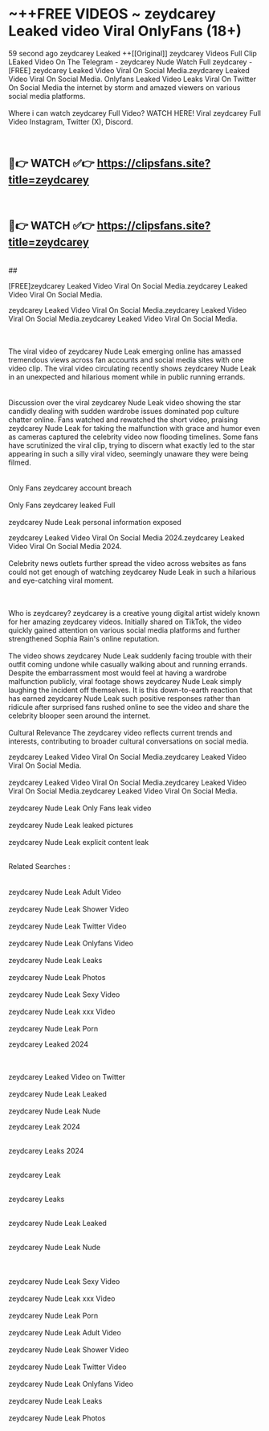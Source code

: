 # ~++FREE VIDEOS ~ zeydcarey Leaked video Viral OnlyFans (18+)<br>


59 second ago zeydcarey Leaked ++[[Original]] zeydcarey Videos Full Clip LEaked Video On The Telegram  - zeydcarey Nude  Watch Full zeydcarey - [FREE] zeydcarey Leaked Video Viral On Social Media.zeydcarey Leaked Video Viral On Social Media.   Onlyfans Leaked Video Leaks Viral On Twitter On Social Media the internet by storm and amazed viewers on various social media platforms. <br><br>
Where i can watch zeydcarey Full Video? WATCH HERE! Viral zeydcarey Full Video Instagram, Twitter (X), Discord. <br>


 <br>

##  🔴👉 WATCH ✅👉  <a href="https://clipsfans.site?title=zeydcarey&ref=git">https://clipsfans.site?title=zeydcarey</a> <br>
  <br>

##  🔴👉 WATCH ✅👉  <a href="https://clipsfans.site?title=zeydcarey&ref=git">https://clipsfans.site?title=zeydcarey</a> <br>
  <br>
  ##



[FREE]zeydcarey Leaked Video Viral On Social Media.zeydcarey Leaked Video Viral On Social Media. <br>

zeydcarey Leaked Video Viral On Social Media.zeydcarey Leaked Video Viral On Social Media.zeydcarey Leaked Video Viral On Social Media. <br>


  <br>

  <br>
The viral video of zeydcarey Nude Leak emerging online has amassed tremendous views across fan accounts and social media sites with one video clip. The viral video circulating recently shows zeydcarey Nude Leak in an unexpected and hilarious moment while in public running errands.<br>
<br>


<br>
Discussion over the viral zeydcarey Nude Leak video showing the star candidly dealing with sudden wardrobe issues dominated pop culture chatter online. Fans watched and rewatched the short video, praising zeydcarey Nude Leak for taking the malfunction with grace and humor even as cameras captured the celebrity video now flooding timelines. Some fans have scrutinized the viral clip, trying to discern what exactly led to the star appearing in such a silly viral video, seemingly unaware they were being filmed.<br>
<br>
<br> 
Only Fans zeydcarey account breach<br>
<br>
Only Fans zeydcarey leaked Full <br>
<br>
zeydcarey Nude Leak personal information exposed<br>

zeydcarey Leaked Video Viral On Social Media 2024.zeydcarey Leaked Video Viral On Social Media 2024. <br>
<br>
Celebrity news outlets further spread the video across websites as fans could not get enough of watching zeydcarey Nude Leak in such a hilarious and eye-catching viral moment.<br>
<br>

<br>
Who is zeydcarey? zeydcarey is a creative young digital artist widely known for her amazing zeydcarey videos. Initially shared on TikTok, the video quickly gained attention on various social media platforms and further strengthened Sophia Rain's online reputation.<br>
<br>
The video shows zeydcarey Nude Leak suddenly facing trouble with their outfit coming undone while casually walking about and running errands. Despite the embarrassment most would feel at having a wardrobe malfunction publicly, viral footage shows zeydcarey Nude Leak simply laughing the incident off themselves. It is this down-to-earth reaction that has earned zeydcarey Nude Leak such positive responses rather than ridicule after surprised fans rushed online to see the video and share the celebrity blooper seen around the internet.<br>
<br>
Cultural Relevance The zeydcarey video reflects current trends and interests, contributing to broader cultural conversations on social media.<br>

zeydcarey Leaked Video Viral On Social Media.zeydcarey Leaked Video Viral On Social Media.<br>
<br>
zeydcarey Leaked Video Viral On Social Media.zeydcarey Leaked Video Viral On Social Media.zeydcarey Leaked Video Viral On Social Media.<br>
<br>
zeydcarey Nude Leak Only Fans leak video<br>
<br>
zeydcarey Nude Leak leaked pictures<br>
<br>
zeydcarey Nude Leak explicit content leak<br>


<br>
Related Searches :<br>
<br>

<br>
zeydcarey Nude Leak Adult Video<br>
<br>
zeydcarey Nude Leak Shower Video<br>
<br>
zeydcarey Nude Leak Twitter Video<br>
<br>
zeydcarey Nude Leak Onlyfans Video<br>
<br>
zeydcarey Nude Leak Leaks<br>
<br>
zeydcarey Nude Leak Photos<br>

<br>
zeydcarey Nude Leak Sexy Video<br>
<br>
zeydcarey Nude Leak xxx Video<br>
<br>
zeydcarey Nude Leak Porn<br>

zeydcarey  Leaked 2024 <br> <br>
<br>

zeydcarey Leaked Video on Twitter <br>
<br>
zeydcarey Nude Leak Leaked<br>
<br>
zeydcarey Nude Leak Nude<br>


zeydcarey  Leak 2024 <br> <br>



zeydcarey  Leaks 2024 <br> <br>



 
zeydcarey  Leak<br> <br>



zeydcarey  Leaks<br> <br>


zeydcarey Nude Leak Leaked<br> <br>

zeydcarey Nude Leak Nude<br> <br>
<br> <br>
zeydcarey Nude Leak Sexy Video
<br> <br>
zeydcarey Nude Leak xxx Video
<br> <br>
zeydcarey Nude Leak Porn
<br> <br>
zeydcarey Nude Leak Adult Video
<br> <br>
zeydcarey Nude Leak Shower Video
<br> <br>
zeydcarey Nude Leak Twitter Video
<br> <br>
zeydcarey Nude Leak Onlyfans Video
<br> <br>
zeydcarey Nude Leak Leaks
<br> <br>
zeydcarey Nude Leak Photos






</p>




 



</p>










